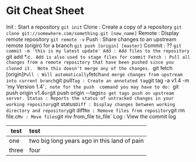 # Git Cheat Sheet

Init
: Start a repository `git init`
Clone
: Create a copy of a repository `git clone git://somewhere.com/something.git [new_name]`
Remote
: Display remote repository `git remote -v`
Push
: Share changes to an upstream remote (origin) for a branch `git push [origin] [master]`
Commit
: ?? `git commit -m 'this is my latest update'
Add
: Add files to the repository `git add *.c`. Add is also used to stage files for commit
Fetch
: Pull all changes from a remote repository that have been pushed since you cloned it. 
Note this doesn't merge any of the changes. `git fetch [origin]`
Pull
: Will automatically `fetch` and merge changes from upstream into current branch
`git pull`
Tag
: Create an annotated tag `git tag -a v1.4 -m 'my Version 1.4'`, note for the push 
command you may have to do: `git push origin v1.4` or `git push origin --tags` to get
tags push on upstream server.
Status
: Reports the status of untracked changes in your working repository `git status`
Diff
: Display changes between working directory and repository `git diff`
Rm
: Remove files from repository `git rm file.c`
Mv
: Move files `git mv from_file to_file`
Log
: View the commit log




| test | test |
|------|:------|
|one    | two big long years ago in this land of pain |
|three     | four   |


